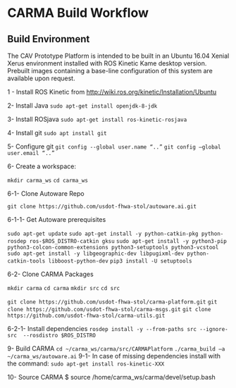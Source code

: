 # CARMA Build Workflow

## Build Environment
The CAV Prototype Platform is intended to be built in an Ubuntu 16.04 Xenial Xerus environment installed with ROS Kinetic Kame desktop version. Prebuilt images 
containing a base-line configuration of this system are available upon request. 

1 - Install ROS Kinetic from http://wiki.ros.org/kinetic/Installation/Ubuntu

2-  Install Java
`sudo apt-get install openjdk-8-jdk`

3- Install ROSjava
`sudo apt-get install ros-kinetic-rosjava`

4- Install git
`sudo apt install git`

5- Configure git
`git config --global user.name “..”`
`git config –global user.email “..”`

6- Create a workspace:

`mkdir carma_ws`
`cd carma_ws`


6-1- Clone Autoware Repo

`git clone https://github.com/usdot-fhwa-stol/autoware.ai.git`

6-1-1- Get Autoware prerequisites


`sudo apt-get update`
`sudo apt-get install -y python-catkin-pkg python-rosdep ros-$ROS_DISTRO-catkin gksu`
`sudo apt-get install -y python3-pip python3-colcon-common-extensions python3-setuptools python3-vcstool`
`sudo apt-get install -y libgeographic-dev libpugixml-dev python-catkin-tools libboost-python-dev`
`pip3 install -U setuptools`

6-2- Clone CARMA Packages

`mkdir carma`
`cd carma`
`mkdir src`
`cd src` 

`git clone https://github.com/usdot-fhwa-stol/carma-platform.git`
`git clone https://github.com/usdot-fhwa-stol/carma-msgs.git`
`git clone https://github.com/usdot-fhwa-stol/carma-utils.git`

6-2-1- Install dependencies
`rosdep install -y --from-paths src --ignore-src  --rosdistro $ROS_DISTRO`

9- Build CARMA
`cd ~/carma_ws/carma/src/CARMAPlatform`
`./carma_build –a ~/carma_ws/autoware.ai`
9-1- In case of missing dependencies  install with the command:
`sudo apt-get install ros-kinetic-XXX`


10- Source CARMA
$ source /home/carma_ws/carma/devel/setup.bash